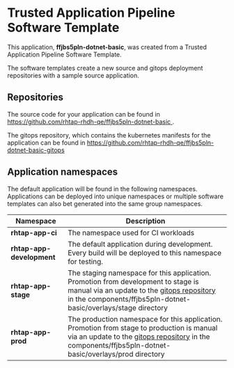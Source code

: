 # Trusted Application Pipeline Software Template

This application, **ffjbs5pln-dotnet-basic**, was created from a Trusted Application Pipeline Software Template.

The software templates create a new source and gitops deployment repositories with a sample source application. 

## Repositories

The source code for your application can be found in [https://github.com/rhtap-rhdh-qe/ffjbs5pln-dotnet-basic ](https://github.com/rhtap-rhdh-qe/ffjbs5pln-dotnet-basic ).
 
The gitops repository, which contains the kubernetes manifests for the application can be found in 
[https://github.com/rhtap-rhdh-qe/ffjbs5pln-dotnet-basic-gitops ](https://github.com/rhtap-rhdh-qe/ffjbs5pln-dotnet-basic-gitops ) 

## Application namespaces 

The default application will be found in the following namespaces. Applications can be deployed into unique namespaces or multiple software templates can also bet generated into the same group namespaces.  

|  Namespace   |  Description   |  
| -------- | -------- |
| **rhtap-app-ci** | The namespace used for CI workloads |
| **rhtap-app-development** | The default application during development. Every build will be deployed to this namespace for testing. |
| **rhtap-app-stage** | The staging namespace for this application. Promotion from development to stage is manual via an update to the [gitops repository](https://github.com/rhtap-rhdh-qe/ffjbs5pln-dotnet-basic-gitops ) in the components/ffjbs5pln-dotnet-basic/overlays/stage directory |
| **rhtap-app-prod** | The production namespace for this application. Promotion from stage to production is manual via an update to the [gitops repository](https://github.com/rhtap-rhdh-qe/ffjbs5pln-dotnet-basic-gitops ) in the components/ffjbs5pln-dotnet-basic/overlays/prod directory |